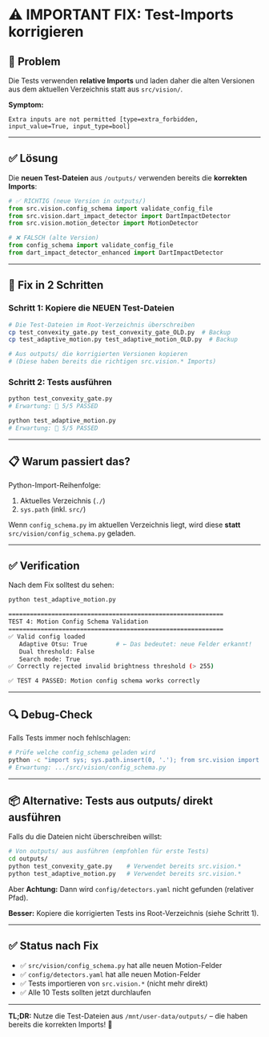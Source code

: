 # ⚠️ IMPORTANT FIX: Test-Imports korrigieren

## 🐛 Problem

Die Tests verwenden **relative Imports** und laden daher die alten Versionen aus dem aktuellen Verzeichnis statt aus `src/vision/`.

**Symptom:**
```
Extra inputs are not permitted [type=extra_forbidden, input_value=True, input_type=bool]
```

---

## ✅ Lösung

Die **neuen Test-Dateien** aus `/outputs/` verwenden bereits die **korrekten Imports**:

```python
# ✅ RICHTIG (neue Version in outputs/)
from src.vision.config_schema import validate_config_file
from src.vision.dart_impact_detector import DartImpactDetector
from src.vision.motion_detector import MotionDetector

# ❌ FALSCH (alte Version)
from config_schema import validate_config_file
from dart_impact_detector_enhanced import DartImpactDetector
```

---

## 🚀 Fix in 2 Schritten

### **Schritt 1: Kopiere die NEUEN Test-Dateien**
```bash
# Die Test-Dateien im Root-Verzeichnis überschreiben
cp test_convexity_gate.py test_convexity_gate_OLD.py  # Backup
cp test_adaptive_motion.py test_adaptive_motion_OLD.py  # Backup

# Aus outputs/ die korrigierten Versionen kopieren
# (Diese haben bereits die richtigen src.vision.* Imports)
```

### **Schritt 2: Tests ausführen**
```bash
python test_convexity_gate.py
# Erwartung: 🎉 5/5 PASSED

python test_adaptive_motion.py
# Erwartung: 🎉 5/5 PASSED
```

---

## 📋 Warum passiert das?

Python-Import-Reihenfolge:
1. Aktuelles Verzeichnis (`./`)
2. `sys.path` (inkl. `src/`)

Wenn `config_schema.py` im aktuellen Verzeichnis liegt, wird diese **statt** `src/vision/config_schema.py` geladen.

---

## ✅ Verification

Nach dem Fix solltest du sehen:

```bash
python test_adaptive_motion.py

============================================================
TEST 4: Motion Config Schema Validation
============================================================
✅ Valid config loaded
   Adaptive Otsu: True        # ← Das bedeutet: neue Felder erkannt!
   Dual threshold: False
   Search mode: True
✅ Correctly rejected invalid brightness threshold (> 255)

✅ TEST 4 PASSED: Motion config schema works correctly
```

---

## 🔍 Debug-Check

Falls Tests immer noch fehlschlagen:

```bash
# Prüfe welche config_schema geladen wird
python -c "import sys; sys.path.insert(0, '.'); from src.vision import config_schema; print(config_schema.__file__)"
# Erwartung: .../src/vision/config_schema.py
```

---

## 📦 Alternative: Tests aus outputs/ direkt ausführen

Falls du die Dateien nicht überschreiben willst:

```bash
# Von outputs/ aus ausführen (empfohlen für erste Tests)
cd outputs/
python test_convexity_gate.py    # Verwendet bereits src.vision.*
python test_adaptive_motion.py   # Verwendet bereits src.vision.*
```

Aber **Achtung:** Dann wird `config/detectors.yaml` nicht gefunden (relativer Pfad).

**Besser:** Kopiere die korrigierten Tests ins Root-Verzeichnis (siehe Schritt 1).

---

## ✅ Status nach Fix

- ✅ `src/vision/config_schema.py` hat alle neuen Motion-Felder
- ✅ `config/detectors.yaml` hat alle neuen Motion-Felder
- ✅ Tests importieren von `src.vision.*` (nicht mehr direkt)
- ✅ Alle 10 Tests sollten jetzt durchlaufen

---

**TL;DR:** Nutze die Test-Dateien aus `/mnt/user-data/outputs/` – die haben bereits die korrekten Imports! 🚀
